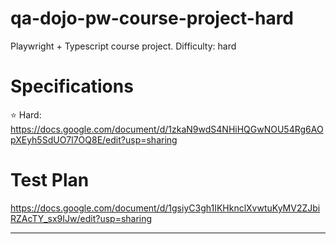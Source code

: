 # qa-dojo-pw-course-project-hard
Playwright + Typescript course project. Difficulty: hard

# Specifications
⭐️ Hard: https://docs.google.com/document/d/1zkaN9wdS4NHiHQGwNOU54Rg6AOpXEyh5SdUO7l7OQ8E/edit?usp=sharing

# Test Plan
https://docs.google.com/document/d/1gsiyC3gh1IKHknclXvwtuKyMV2ZJbiRZAcTY_sx9IJw/edit?usp=sharing 

---
